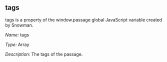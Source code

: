 ## tags

tags is a property of the window.passage global JavaScript variable created by Snowman.

*Name:* tags

*Type:* Array

*Description:* The tags of the passage.
